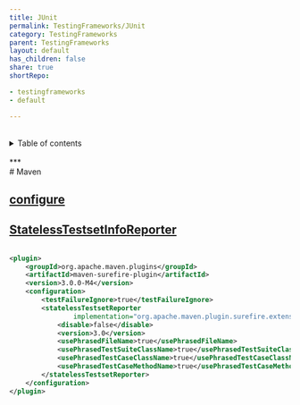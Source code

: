 ```yaml
---
title: JUnit
permalink: TestingFrameworks/JUnit
category: TestingFrameworks
parent: TestingFrameworks
layout: default
has_children: false
share: true
shortRepo:

- testingframeworks
- default

---
```


<br/>    
<details markdown="block">    
<summary>    
Table of contents    
</summary>    
{: .text-delta }    
1. TOC    
{:toc}    
</details>    
<br/>    
***    
<br/>    
# Maven    

## [configure](https://maven.apache.org/surefire/maven-surefire-plugin/examples/junit-platform.html)

## [StatelessTestsetInfoReporter](https://maven.apache.org/surefire/surefire-extensions-api/apidocs/org/apache/maven/surefire/extensions/StatelessTestsetInfoReporter.html)

```xml    

<plugin>
    <groupId>org.apache.maven.plugins</groupId>
    <artifactId>maven-surefire-plugin</artifactId>
    <version>3.0.0-M4</version>
    <configuration>
        <testFailureIgnore>true</testFailureIgnore>
        <statelessTestsetReporter
                implementation="org.apache.maven.plugin.surefire.extensions.junit5.JUnit5Xml30StatelessReporter">
            <disable>false</disable>
            <version>3.0</version>
            <usePhrasedFileName>true</usePhrasedFileName>
            <usePhrasedTestSuiteClassName>true</usePhrasedTestSuiteClassName>
            <usePhrasedTestCaseClassName>true</usePhrasedTestCaseClassName>
            <usePhrasedTestCaseMethodName>true</usePhrasedTestCaseMethodName>
        </statelessTestsetReporter>
    </configuration>
</plugin>    
```